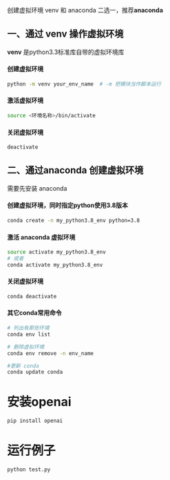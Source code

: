 创建虚拟环境 venv 和 anaconda 二选一，推荐**anaconda**
## 一、通过 venv 操作虚拟环境
 **venv** 是python3.3标准库自带的虚拟环境库
 
#### 创建虚拟环境
 ```bash
 python -m venv your_env_name  # -m 把模块当作脚本运行
 ```
#### 激活虚拟环境
```bash
source <环境名称>/bin/activate
```
#### 关闭虚拟环境
```bash
deactivate
```

## 二、通过anaconda 创建虚拟环境
需要先安装 anaconda
#### 创建虚拟环境，同时指定python使用3.8版本
```bash
conda create -n my_python3.8_env python=3.8
```
#### 激活 anaconda 虚拟环境
```bash
source activate my_python3.8_env 
# 或者
conda activate my_python3.8_env 
```
#### 关闭虚拟环境
```bash
conda deactivate
```
#### 其它conda常用命令
```bash
# 列出有那些环境
conda env list

# 删除虚拟环境
conda env remove -n env_name

#更新 conda
conda update conda


```

# 安装openai
```bash
pip install openai
```

# 运行例子
```python
python test.py
```

